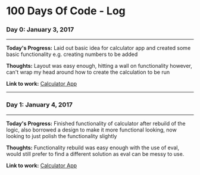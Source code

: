 # 100 Days Of Code - Log

### Day 0: January 3, 2017
---
**Today's Progress:** Laid out basic idea for calculator app and created some basic functionality e.g. creating numbers to be added

**Thoughts:** Layout was easy enough, hitting a wall on functionality however, can't wrap my head around how to create the calculation to be run

**Link to work:** [Calculator App](http://codepen.io/Hourglassdev/pen/oBNoye)

---
### Day 1: January 4, 2017
---

**Today's Progress:** Finished functionality of calculator after rebuild of the logic, also borrowed a design to make it more functional looking, now looking to just polish the functionality slightly

**Thoughts:** Functionality rebuild was easy enough with the use of eval, would still prefer to find a different solution as eval can be messy to use.

**Link to work:** [Calculator App](http://codepen.io/Hourglassdev/pen/oBNoye)

